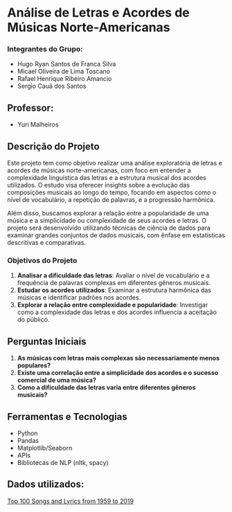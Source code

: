 # Análise de Letras e Acordes de Músicas Norte-Americanas

### Integrantes do Grupo:
- Hugo Ryan Santos de Franca Silva
- Micael Oliveira de Lima Toscano
- Rafael Henrique Ribeiro Amancio
- Sergio Cauã dos Santos

## Professor:
- Yuri Malheiros

## Descrição do Projeto

Este projeto tem como objetivo realizar uma análise exploratória de letras e acordes de músicas norte-americanas, com foco em entender a complexidade linguística das letras e a estrutura musical dos acordes utilizados. O estudo visa oferecer insights sobre a evolução das composições musicais ao longo do tempo, focando em aspectos como o nível de vocabulário, a repetição de palavras, e a progressão harmônica. 

Além disso, buscamos explorar a relação entre a popularidade de uma música e a simplicidade ou complexidade de seus acordes e letras. O projeto será desenvolvido utilizando técnicas de ciência de dados para examinar grandes conjuntos de dados musicais, com ênfase em estatísticas descritivas e comparativas.

### Objetivos do Projeto
1. **Analisar a dificuldade das letras**: Avaliar o nível de vocabulário e a frequência de palavras complexas em diferentes gêneros musicais.
2. **Estudar os acordes utilizados**: Examinar a estrutura harmônica das músicas e identificar padrões nos acordes.
3. **Explorar a relação entre complexidade e popularidade**: Investigar como a complexidade das letras e dos acordes influencia a aceitação do público.

## Perguntas Iniciais
1. **As músicas com letras mais complexas são necessariamente menos populares?**
2. **Existe uma correlação entre a simplicidade dos acordes e o sucesso comercial de uma música?**
3. **Como a dificuldade das letras varia entre diferentes gêneros musicais?**


## Ferramentas e Tecnologias
- Python
- Pandas
- Matplotlib/Seaborn
- APIs 
- Bibliotecas de NLP (nltk, spacy)

## Dados utilizados:
[Top 100 Songs and Lyrics from 1959 to 2019](https://www.kaggle.com/datasets/brianblakely/top-100-songs-and-lyrics-from-1959-to-2019?select=all_songs_data_processed.csv)

